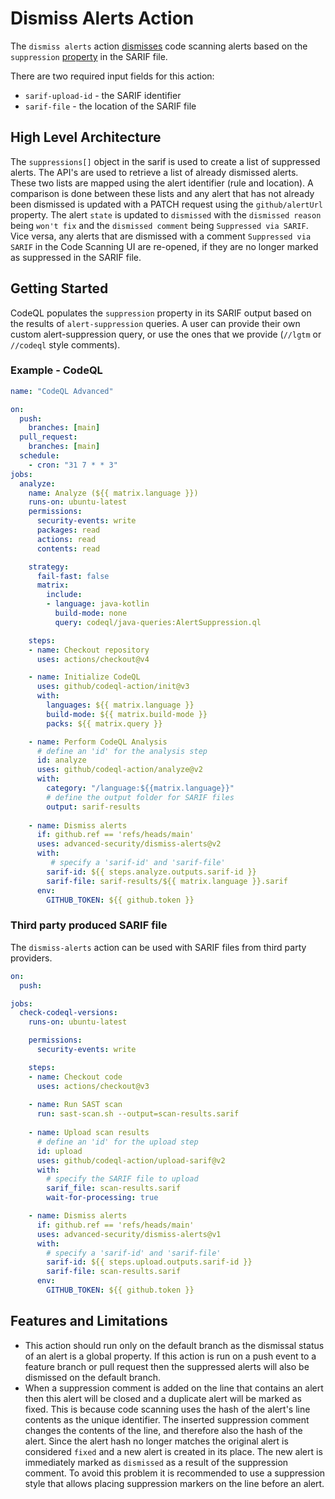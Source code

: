 # Dismiss Alerts Action 

The `dismiss alerts` action [dismisses](https://docs.github.com/en/code-security/code-scanning/automatically-scanning-your-code-for-vulnerabilities-and-errors/managing-code-scanning-alerts-for-your-repository) code scanning alerts based on the `suppression` [property](https://docs.oasis-open.org/sarif/sarif/v2.0/csprd02/sarif-v2.0-csprd02.html#_Toc10127852) in the SARIF file. 

There are two required input fields for this action: 
- `sarif-upload-id` - the SARIF identifier
- `sarif-file` - the location of the SARIF file

## High Level Architecture 

The `suppressions[]` object in the sarif is used to create a list of suppressed alerts. The API's are used to retrieve a list of already dismissed alerts. These two lists are mapped using the alert identifier (rule and location).  A comparison is done between these lists and any alert that has not already been dismissed is updated with a PATCH request using the `github/alertUrl` property. The alert `state` is updated to `dismissed` with the `dismissed reason` being `won't fix` and the `dismissed comment` being `Suppressed via SARIF`. Vice versa, any alerts that are dismissed with a comment `Suppressed via SARIF` in the Code Scanning UI are re-opened, if they are no longer marked as suppressed in the SARIF file.

## Getting Started 

CodeQL populates the `suppression` property in its SARIF output based on the results of `alert-suppression` queries. A user can provide their own custom alert-suppression query, or use the ones that we provide (`//lgtm` or `//codeql` style comments).

### Example - CodeQL 

```yaml
name: "CodeQL Advanced"

on:
  push:
    branches: [main]
  pull_request:
    branches: [main]
  schedule:
    - cron: "31 7 * * 3"
jobs:
  analyze:
    name: Analyze (${{ matrix.language }})
    runs-on: ubuntu-latest
    permissions:
      security-events: write
      packages: read
      actions: read
      contents: read

    strategy:
      fail-fast: false
      matrix:
        include:
        - language: java-kotlin
          build-mode: none
          query: codeql/java-queries:AlertSuppression.ql        

    steps:
    - name: Checkout repository
      uses: actions/checkout@v4

    - name: Initialize CodeQL
      uses: github/codeql-action/init@v3
      with:
        languages: ${{ matrix.language }}
        build-mode: ${{ matrix.build-mode }}
        packs: ${{ matrix.query }}

    - name: Perform CodeQL Analysis
      # define an 'id' for the analysis step
      id: analyze
      uses: github/codeql-action/analyze@v2
      with:
        category: "/language:${{matrix.language}}"
        # define the output folder for SARIF files
        output: sarif-results
        
    - name: Dismiss alerts
      if: github.ref == 'refs/heads/main'
      uses: advanced-security/dismiss-alerts@v2
      with:
         # specify a 'sarif-id' and 'sarif-file'
        sarif-id: ${{ steps.analyze.outputs.sarif-id }}
        sarif-file: sarif-results/${{ matrix.language }}.sarif
      env:
        GITHUB_TOKEN: ${{ github.token }}
```

### Third party produced SARIF file 

The `dismiss-alerts` action can be used with SARIF files from third party providers.

``` yaml
on:
  push:

jobs:
  check-codeql-versions:
    runs-on: ubuntu-latest

    permissions:
      security-events: write

    steps:
    - name: Checkout code
      uses: actions/checkout@v3
    
    - name: Run SAST scan
      run: sast-scan.sh --output=scan-results.sarif
      
    - name: Upload scan results
      # define an 'id' for the upload step
      id: upload
      uses: github/codeql-action/upload-sarif@v2
      with:
        # specify the SARIF file to upload
        sarif_file: scan-results.sarif
        wait-for-processing: true

    - name: Dismiss alerts
      if: github.ref == 'refs/heads/main'
      uses: advanced-security/dismiss-alerts@v1
      with:
        # specify a 'sarif-id' and 'sarif-file'
        sarif-id: ${{ steps.upload.outputs.sarif-id }}
        sarif-file: scan-results.sarif
      env:
        GITHUB_TOKEN: ${{ github.token }}        
```

## Features and Limitations 

- This action should run only on the default branch as the dismissal status of an alert is a global property. If this action is run on a push event to a feature branch or pull request then the suppressed alerts will also be dismissed on the default branch. 
- When a suppression comment is added on the line that contains an alert then this alert will be closed and a duplicate alert will be marked as fixed. This is because code scanning uses the hash of the alert's line contents as the unique identifier. The inserted suppression comment changes the contents of the line, and therefore also the hash of the alert. Since the alert hash no longer matches the original alert is considered `fixed` and a new alert is created in its place. The new alert is immediately marked as `dismissed` as a result of the suppression comment. To avoid this problem it is recommended to use a suppression style that allows placing suppression markers on the line before an alert.
